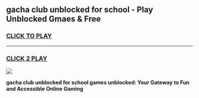 
## gacha club unblocked for school - Play Unblocked Gmaes & Free
<h3>
<a href="https://news.freeplayer.one?title=gacha_club_unblocked_for_school&ref=16F">CLICK TO PLAY</a></h3>
<hr>

<h3>
<a href="https://news.freeplayer.one?title=gacha_club_unblocked_for_school&ref=16F">CLICK 2 PLAY</a>
  
</h3>

<a href="https://news.freeplayer.one?title=gacha_club_unblocked_for_school&ref=16F/"><img src="https://clearcache.store/games.png"></a>


**gacha club unblocked for school games unblocked: Your Gateway to Fun and Accessible Online Gaming**
